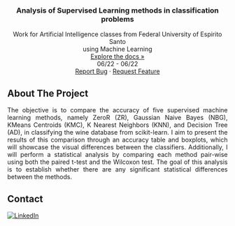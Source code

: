 <h3 align="center"> Analysis of Supervised Learning methods in classification problems </h3>

  <p align="center">
    Work for Artificial Intelligence classes from Federal University of Espirito Santo
    <br />
    using Machine Learning
    <br />
    <a href="https://github.com/danieldealmeidaduque/ufes-ai-machinelearning"<strong>Explore the docs »</strong></a>
    <br />
    06/22 - 06/22
    <br />
    <a href="https://github.com/danieldealmeidaduque/ufes-ai-machinelearning">Report Bug</a>
    ·
    <a href="https://github.com/danieldealmeidaduque/ufes-ai-machinelearning">Request Feature</a>
  </p>
</div>

<!-- ABOUT THE PROJECT -->
## About The Project

<p align="justify">
    The objective is to compare the accuracy of five supervised machine learning methods, namely ZeroR (ZR), Gaussian Naive Bayes (NBG), KMeans Centroids (KMC), K Nearest Neighbors (KNN), and Decision Tree (AD), in classifying the wine database from scikit-learn. I aim to present the results of this comparison through an accuracy table and boxplots, which will showcase the visual differences between the classifiers. Additionally, I will perform a statistical analysis by comparing each method pair-wise using both the paired t-test and the Wilcoxon test. The goal of this analysis is to establish whether there are any significant statistical differences between the methods.
</p>


<!-- CONTACT -->
## Contact

<div align="left">

  <a href="">[![LinkedIn][linkedin-shield]][linkedin-url]</a>

</div>

<!-- MARKDOWN LINKS & IMAGES -->
[linkedin-shield]: https://img.shields.io/badge/-LinkedIn-black.svg?style=for-the-badge&logo=linkedin&colorB=555
[linkedin-url]: https://www.linkedin.com/in/danieldealmeidaduque/
